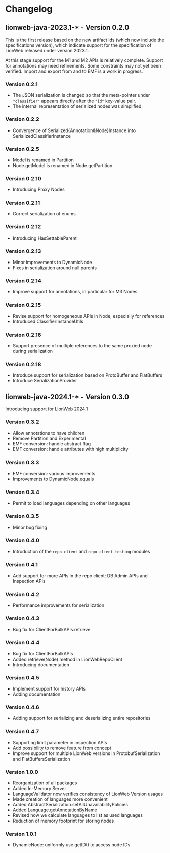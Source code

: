 # Changelog

## lionweb-java-2023.1-* - Version 0.2.0

This is the first release based on the new artifact ids (which now include the specifications version), which indicate support for the specification of LionWeb released under version 2023.1.

At this stage support for the M1 and M2 APIs is relatively complete. Support for annotations may need refinements. Some constraints may not yet been verified.
Import and export from and to EMF is a work in progress.

### Version 0.2.1

* The JSON serialization is changed so that the meta-pointer under `"classifier"` appears directly after the `"id"` key-value pair.
* The internal representation of serialized nodes was simplified.

### Version 0.2.2

* Convergence of Serialized{Annotation&Node}Instance into SerializedClassifierInstance

### Version 0.2.5

* Model is renamed in Partition
* Node.getModel is renamed in Node.getPartition

### Version 0.2.10

* Introducing Proxy Nodes

### Version 0.2.11

* Correct serialization of enums

### Version 0.2.12

* Introducing HasSettableParent

### Version 0.2.13

* Minor improvements to DynamicNode
* Fixes in serialization around null parents

### Version 0.2.14

* Improve support for annotations, in particular for M3 Nodes

### Version 0.2.15

* Revise support for homogeneous APIs in Node, especially for references
* Introduced ClassifierInstanceUtils

### Version 0.2.16

* Support presence of multiple references to the same proxied node during serialization

### Version 0.2.18

* Introduce support for serialization based on ProtoBuffer and FlatBuffers
* Introduce SerializationProvider

## lionweb-java-2024.1-* - Version 0.3.0

Introducing support for LionWeb 2024.1

### Version 0.3.2

* Allow annotations to have children
* Remove Partition and Experimental
* EMF conversion: handle abstract flag
* EMF conversion: handle attributes with high multiplicity

### Version 0.3.3

* EMF conversion: various improvements
* Improvements to DynamicNode.equals

### Version 0.3.4

* Permit to load languages depending on other languages

### Version 0.3.5

* Minor bug fixing

### Version 0.4.0

* Introduction of the `repo-client` and `repo-client-testing` modules

### Version 0.4.1

* Add support for more APIs in the repo client: DB Admin APIs and Inspection APIs

### Version 0.4.2

* Performance improvements for serialization

### Version 0.4.3

* Bug fix for ClientForBulkAPIs.retrieve

### Version 0.4.4

* Bug fix for ClientForBulkAPIs
* Added retrieve(Node) method in LionWebRepoClient
* Introducing documentation

### Version 0.4.5

* Implement support for history APIs
* Adding documentation

### Version 0.4.6

* Adding support for serializing and deserializing entire repositories

### Version 0.4.7

* Supporting limit parameter in inspection APIs
* Add possibility to remove feature from concept
* Improve support for multiple LionWeb versions in ProtobufSerialization and FlatBuffersSerialization 

### Version 1.0.0

* Reorganization of all packages
* Added In-Memory Server
* LanguageValidator now verifies consistency of LionWeb Version usages
* Made creation of languages more convenient
* Added AbstractSerialization.setAllUnavailabilityPolicies
* Added Language.getAnnotationByName
* Revised how we calculate languages to list as used languages
* Reduction of memory footprint for storing nodes

### Version 1.0.1

* DynamicNode: uniformly use getID() to access node IDs
